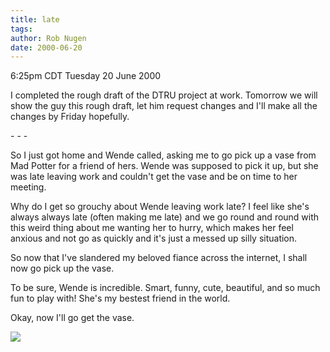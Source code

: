 ```yaml
---
title: late
tags: 
author: Rob Nugen
date: 2000-06-20
---
```


<title></title>
<p class=date>6:25pm CDT Tuesday 20 June 2000</p>

<p>I completed the rough draft of the DTRU project at work.  Tomorrow
we will show the guy this rough draft, let him request changes and
I'll make all the changes by Friday hopefully.

<p>- - -

<p>So I just got home and Wende called, asking me to go pick up a vase
from Mad Potter for a friend of hers.  Wende was supposed to pick it
up, but she was late leaving work and couldn't get the vase and be on
time to her meeting.

<p>Why do I get so grouchy about Wende leaving work late?  I feel like
she's always always late (often making me late) and we go round and
round with this weird thing about me wanting her to hurry, which makes
her feel anxious and not go as quickly and it's just a messed up silly
situation.

<p>So now that I've slandered my beloved fiance across the internet, I
shall now go pick up the vase.

<p>To be sure, Wende is incredible.  Smart, funny, cute, beautiful,
and so much fun to play with!  She's my bestest friend in the world.

<p>Okay, now I'll go get the vase.

<p><img src='/images/rob/wL-ROB.gif'>

